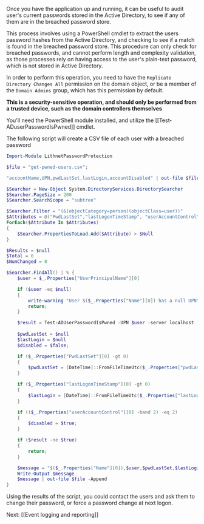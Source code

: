 Once you have the application up and running, it can be useful to audit user's current passwords stored in the Active Directory, to see if any of them are in the breached password store. 

This process involves using a PowerShell cmdlet to extract the users password hashes from the Active Directory, and checking to see if a match is found in the breached password store. This procedure can only check for breached passwords, and cannot perform length and complexity validation, as those processes rely on having access to the user's plain-text password, which is not stored in Active Directory.

In order to perform this operation, you need to have the `Replicate Directory Changes All` permission on the domain object, or be a member of the `Domain Admins` group, which has this permission by default. 

**This is a security-sensitive operation, and should only be performed from a trusted device, such as the domain controllers themselves**

You'll need the PowerShell module installed, and utilize the [[Test‐ADuserPasswordIsPwned]] cmdlet.

The following script will create a CSV file of each user with a breached password

```powershell
Import-Module LithnetPasswordProtection

$file = "get-pwned-users.csv";

"accountName,UPN,pwdLastSet,lastLogin,accountDisabled" | out-file $file

$Searcher = New-Object System.DirectoryServices.DirectorySearcher
$Searcher.PageSize = 200
$Searcher.SearchScope = "subtree"

$Searcher.Filter = "(&(objectCategory=person)(objectClass=user))"
$Attributes = @("PwdLastSet","lastLogonTimeStamp", "userAccountControl", "userPrincipalName", "name")
ForEach($Attribute In $Attributes)
{
    $Searcher.PropertiesToLoad.Add($Attribute) > $Null
}

$Results = $null
$Total = 0
$NumChanged = 0

$Searcher.FindAll() | % {
    $user = $_.Properties["UserPrincipalName"][0]

    if ($user -eq $null)
    {
        write-warning "User $($_.Properties["Name"][0]) has a null UPN";
        return;
    }

    $result = Test-ADUserPasswordIsPwned -UPN $user -server localhost 
    
    $pwdLastSet = $null
    $lastLogin = $null
    $disabled = $false;

    if ($_.Properties["PwdLastSet"][0] -gt 0)
    {
        $pwdLastSet = [DateTime]::FromFileTimeUtc($_.Properties["pwdLastSet"][0]).ToLocalTime()
    }

    if ($_.Properties["lastLogonTimeStamp"][0] -gt 0)
    {
        $lastLogin = [DateTime]::FromFileTimeUtc($_.Properties["lastLogonTimeStamp"][0]).ToLocalTime()
    }

    if (($_.Properties["userAccountControl"][0] -band 2) -eq 2)
    {
        $disabled = $true;
    }

    if ($result -ne $true)
    {  
        return;
    }

    $message = "$($_.Properties["Name"][0]),$user,$pwdLastSet,$lastLogin,$disabled"
    Write-Output $message
    $message | out-file $file -Append
} 
```

Using the results of the script, you could contact the users and ask them to change their password, or force a password change at next logon.

Next: [[Event logging and reporting]]